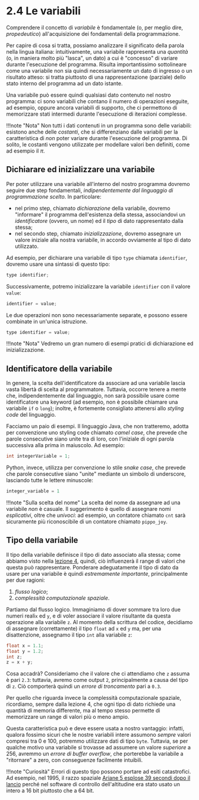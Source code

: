 # 2.4 Le variabili

Comprendere il concetto di *variabile* è fondamentale (o, per meglio dire, *propedeutico*) all'acquisizione dei fondamentali della programmazione.

Per capire di cosa si tratta, possiamo analizzare il significato della parola nella lingua italiana: intuitivamente, una variabile rappresenta una *quantità* (o, in maniera molto più "lasca", un dato) a cui è "concesso" di variare durante l'esecuzione del programma. Risulta importantissimo sottolineare come una variabile non sia quindi necessariamente un dato di ingresso o un risultato atteso: si tratta piuttosto di una rappresentazione (parziale) dello stato interno del programma ad un dato istante.

Una variabile può essere quindi qualsiasi dato contenuto nel nostro programma: ci sono variabili che contano il numero di operazioni eseguite, ad esempio, oppure ancora variabili di supporto, che ci permettono di memorizzare stati intermedi durante l'esecuzione di iterazioni complesse.

!!!note "Nota"
    Non tutti i dati contenuti in un programma sono delle variabili: esistono anche delle *costanti*, che si differenziano dalle variabili per la caratteristica di *non* poter variare durante l'esecuzione del programma. Di solito, le costanti vengono utilizzate per modellare valori ben definiti, come ad esempio il $\pi$.

## Dichiarare ed inizializzare una variabile

Per poter utilizzare una variabile all'interno del nostro programma dovremo seguire due step fondamentali, *indipendentemente dal linguaggio di programmazione scelto*. In particolare:

* nel primo step, chiamato *dichiarazione* della variabile, dovremo "informare" il programma dell'esistenza della stessa, associandovi un *identificatore* (ovvero, un nome) ed il *tipo* di dato rappresentato dalla stessa;
* nel secondo step, chiamato *inizializzazione*, dovremo assegnare un valore iniziale alla nostra variabile, in accordo ovviamente al tipo di dato utilizzato.

Ad esempio, per dichiarare una variabile di tipo `type` chiamata `identifier`, dovremo usare una sintassi di questo tipo:

```c
type identifier;
```

Successivamente, potremo inizializzare la variabile `identifier` con il valore `value`:

```c
identifier = value;
```

Le due operazioni non sono necessariamente separate, e possono essere combinate in un'unica istruzione.

```c
type identifier = value;
```

!!!note "Nota"
    Vedremo un gran numero di esempi pratici di dichiarazione ed inizializzazione.

## Identificatore della variabile

In genere, la scelta dell'identificatore da associare ad una variabile lascia vasta libertà di scelta al programmatore. Tuttavia, occorre tenere a mente che, indipendentemente dal linguaggio, non sarà possibile usare come identificatore una keyword (ad esempio, non è possibile chiamare una variabile `if` o `long`); inoltre, è fortemente consigliato attenersi allo *styling code* del linguaggio.

Facciamo un paio di esempi. Il linguaggio Java, che non tratteremo, adotta per convenzione uno styling code chiamato *camel case*, che prevede che parole consecutive siano unite tra di loro, con l'iniziale di ogni parola successiva alla prima in maiuscolo. Ad esempio:

```java
int integerVariable = 1;
```

Python, invece, utilizza per convenzione lo stile *snake case*, che prevede che parole consecutive siano "unite" mediante un simbolo di underscore, lasciando tutte le lettere minuscole:

```python
integer_variable = 1
```

!!!note "Sulla scelta del nome"
    La scelta del nome da assegnare ad una variabile *non* è casuale. Il suggerimento è quello di assegnare nomi *esplicativi*, oltre che *univoci*: ad esempio, un contatore chiamato `cnt` sarà sicuramente più riconoscibile di un contatore chiamato `pippo_joy`.

## Tipo della variabile

Il tipo della variabile definisce il tipo di dato associato alla stessa; come abbiamo visto nella [lezione 4](../07_data_structures/01_intro/lecture.md), quindi, ciò influenzerà il range di valori che questa può rappresentare. Ponderare adeguatamente il tipo di dato da usare per una variabile è quindi *estremamente importante*, principalmente per due ragioni:

1. *flusso logico*;
2. *complessità computazionale spaziale*.

Partiamo dal flusso logico. Immaginiamo di dover sommare tra loro due numeri reali`x` ed `y`, e di voler associare il valore risultante da questa operazione alla variabile `z`. Al momento della scrittura del codice, decidiamo di assegnare (correttamente) il tipo `float` ad `x` ed `y` ma, per una disattenzione, assegnamo il tipo `int` alla variabile `z`:

```c
float x = 1.1;
float y = 1.2; 
int z;
z = x + y;
```

Cosa accadrà? Consideriamo che il valore che ci attendiamo che `z` assuma è pari `2.3`: tuttavia, avremo come output `2`, principalmente a causa del tipo di `z`. Ciò comporterà quindi un *errore di troncamento* pari a `0.3`.

Per quello che riguarda invece la complessità computazionale spaziale, ricordiamo, sempre dalla lezione 4, che ogni tipo di dato richiede una quantità di memoria differente, ma al tempo stesso permette di memorizzare un range di valori più o meno ampio.

Questa caratteristica può e deve essere usata a nostro vantaggio: infatti, qualora fossimo sicuri che le nostre variabili intere assumono *sempre* valori compresi tra 0 e 100, potremmo utilizzare dati di tipo `byte`. Tuttavia, se per qualche motivo una variabile si trovasse ad assumere un valore *superiore* a 256, avremmo un *errore di buffer overflow*, che porterebbe la variabile a "ritornare" a zero, con conseguenze facilmente intuibili.

!!!note "Curiosità"
    Errori di questo tipo possono portare ad esiti catastrofici. Ad esempio, nel 1995, il razzo spaziale [Ariane 5 esplose 39 secondi dopo il lancio](https://www.laserfiche.com/ecmblog/whats-worst-software-bug-history/) perché nel software di controllo dell'altitudine era stato usato un intero a 16 bit piuttosto che a 64 bit.
